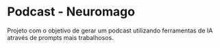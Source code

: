 # Podcast - Neuromago
Projeto com o objetivo de gerar um podcast utilizando ferramentas de IA através de prompts mais trabalhosos.
